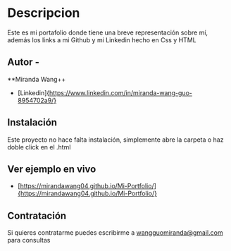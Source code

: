 # Descripcion
Este es mi portafolio donde tiene una breve representación sobre mí, además los links a mi Github y mi Linkedin hecho en Css y HTML

## Autor -
**Miranda Wang++
* [Linkedin]{https://www.linkedin.com/in/miranda-wang-guo-8954702a9/}

## Instalación
Este proyecto no hace falta instalación, simplemente abre la carpeta o haz doble click en el .html

## Ver ejemplo en vivo
* [https://mirandawang04.github.io/Mi-Portfolio/]{https://mirandawang04.github.io/Mi-Portfolio/}

## Contratación
Si quieres contratarme puedes escribirme a wangguomiranda@gmail.com para consultas
